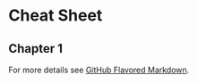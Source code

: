 # Cheat Sheet

## Chapter 1

For more details see [GitHub Flavored Markdown](https://guides.github.com/features/mastering-markdown/).
